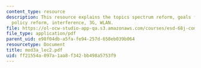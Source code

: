 ```yaml
---
content_type: resource
description: This resource explains the topics spectrum reform, goals for spectrum
  policy reform, interference, 3G, WLAN.
file: https://ol-ocw-studio-app-qa.s3.amazonaws.com/courses/esd-68j-communications-and-information-policy-spring-2006/ff21554a097a1aa8f342bb498a5753f9_mod3a_lec2.pdf
file_type: application/pdf
parent_uid: e98f04db-a5fa-fe94-257d-658eb039b064
resourcetype: Document
title: mod3a_lec2.pdf
uid: ff21554a-097a-1aa8-f342-bb498a5753f9
---
```

